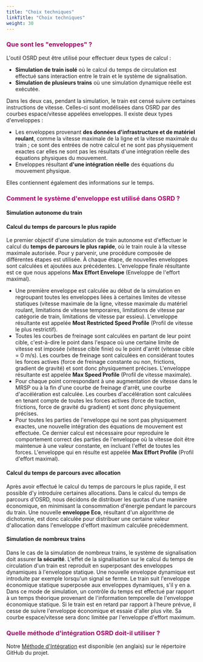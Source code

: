 ```yaml
---
title: "Choix techniques"
linkTitle: "Choix techniques"
weight: 30
---
```


### <font color=#aa026d>Que sont les "enveloppes" ?</font>

L'outil OSRD peut être utilisé pour effectuer deux types de calcul :
- **Simulation de train isolé** où le calcul du temps de circulation est effectué sans interaction entre le train et le système de signalisation.
- **Simulation de plusieurs trains** où une simulation dynamique réelle est exécutée.

Dans les deux cas, pendant la simulation, le train est censé suivre certaines instructions de vitesse. Celles-ci sont modélisées dans OSRD par des courbes espace/vitesse appelées enveloppes. Il existe deux types d'enveloppes :
- Les enveloppes provenant **des données d'infrastructure et de matériel roulant**, comme la vitesse maximale de la ligne et la vitesse maximale du train ; ce sont des entrées de notre calcul et ne sont pas physiquement exactes car elles ne sont pas les résultats d'une intégration réelle des équations physiques du mouvement.
- Enveloppes résultant **d'une intégration réelle** des équations du mouvement physique.

Elles contiennent également des informations sur le temps.

### <font color=#aa026d>Comment le système d'enveloppe est utilisé dans OSRD ?</font>

#### Simulation autonome du train
#### Calcul du temps de parcours le plus rapide

Le premier objectif d'une simulation de train autonome est d'effectuer le calcul du **temps de parcours le plus rapide**, où le train roule à la vitesse maximale autorisée. Pour y parvenir, une procédure composée de différentes étapes est utilisée. À chaque étape, de nouvelles enveloppes sont calculées et ajoutées aux précédentes. L'enveloppe finale résultante est ce que nous appelons **Max Effort Envelope** (Enveloppe de l'effort maximal).

- Une première enveloppe est calculée au début de la simulation en regroupant toutes les enveloppes liées à certaines limites de vitesse statiques (vitesse maximale de la ligne, vitesse maximale du matériel roulant, limitations de vitesse temporaires, limitations de vitesse par catégorie de train, limitations de vitesse par essieu). L'enveloppe résultante est appelée **Most Restricted Speed Profile** (Profil de vitesse le plus restrictif).
- Toutes les courbes de freinage sont calculées en partant de leur point cible, c'est-à-dire le point dans l'espace où une certaine limite de vitesse est imposée (vitesse cible finie) ou le point d'arrêt (vitesse cible = 0 m/s). Les courbes de freinage sont calculées en considérant toutes les forces actives (force de freinage constante ou non, frictions, gradient de gravité) et sont donc physiquement précises. L'enveloppe résultante est appelée **Max Speed Profile** (Profil de vitesse maximale).
- Pour chaque point correspondant à une augmentation de vitesse dans le MRSP ou à la fin d'une courbe de freinage d'arrêt, une courbe d'accélération est calculée. Les courbes d'accélération sont calculées en tenant compte de toutes les forces actives (force de traction, frictions, force de gravité du gradient) et sont donc physiquement précises.
- Pour toutes les parties de l'enveloppe qui ne sont pas physiquement exactes, une nouvelle intégration des équations de mouvement est effectuée. Ce dernier calcul est nécessaire pour reproduire le comportement correct des parties de l'enveloppe où la vitesse doit être maintenue à une valeur constante, en incluant l'effet de toutes les forces. L'enveloppe qui en résulte est appelée **Max Effort Profile** (Profil d'effort maximal).

#### Calcul du temps de parcours avec allocation

Après avoir effectué le calcul du temps de parcours le plus rapide, il est possible d'y introduire certaines allocations. Dans le calcul du temps de parcours d'OSRD, nous décidons de distribuer les quotas d'une manière économique, en minimisant la consommation d'énergie pendant le parcours du train. Une nouvelle **enveloppe Eco**, résultant d'un algorithme de dichotomie, est donc calculée pour distribuer une certaine valeur d'allocation dans l'enveloppe d'effort maximum calculée précédemment.

#### Simulation de nombreux trains

Dans le cas de la simulation de nombreux trains, le système de signalisation doit assurer **la sécurité**. L'effet de la signalisation sur le calcul du temps de circulation d'un train est reproduit en superposant des enveloppes dynamiques à l'enveloppe statique. Une nouvelle enveloppe dynamique est introduite par exemple lorsqu'un signal se ferme. Le train suit l'enveloppe économique statique superposée aux enveloppes dynamiques, s'il y en a. Dans ce mode de simulation, un contrôle du temps est effectué par rapport à un temps théorique provenant de l'information temporelle de l'enveloppe économique statique. Si le train est en retard par rapport à l'heure prévue, il cesse de suivre l'enveloppe économique et essaie d'aller plus vite. Sa courbe espace/vitesse sera donc limitée par l'enveloppe d'effort maximum.

### <font color=#aa026d>Quelle méthode d'intégration OSRD doit-il utiliser ?</font>

Notre [Méthode d'Intégration](https://github.com/DGEXSolutions/osrd/wiki/Which-integration-method-should-OSRD-use) est disponible (en anglais) sur le répertoire GitHub du projet. 